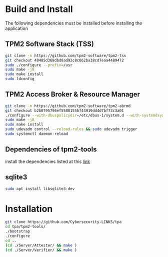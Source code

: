 # Build and Install
The following dependencies must be installed before installing the application
## TPM2 Software Stack (TSS)

```sh
git clone -n https://github.com/tpm2-software/tpm2-tss
git checkout 40485d368dbd8ad92c8c062ba38cd7eaa4489472
sudo ./configure --prefix=/usr
sudo make -j8
sudo make install
sudo ldconfig
```
## TPM2 Access Broker & Resource Manager

```sh
git clone -n https://github.com/tpm2-software/tpm2-abrmd
git checkout b2b0795796ef5588155bf43919dd4d7bf73c3a01
./configure --with-dbuspolicydir=/etc/dbus-1/system.d --with-systemdsystemunitdir=/usr/lib/systemd/system --libdir=/usr/lib --prefix=/usr
sudo make -j8
sudo make install
sudo udevadm control --reload-rules && sudo udevadm trigger
sudo systemctl daemon-reload
```
## Dependencies of tpm2-tools
install the dependencies listed at this [link](https://tpm2-tools.readthedocs.io/en/latest/INSTALL/)

## sqlite3
```sh
sudo apt install libsqlite3-dev
```
# Installation

```sh
git clone https://github.com/Cybersecurity-LINKS/tpa
cd tpa/tpm2-tools/
./bootstrap
./configure
cd ..
(cd ./Server/Attester/ && make )
(cd ./Server/Verifier/ && make )
```





